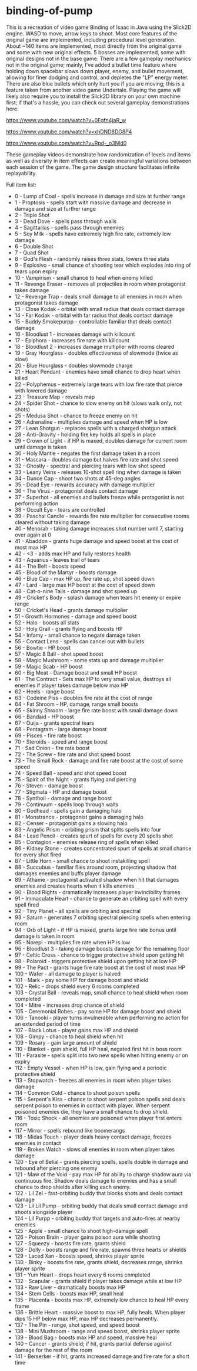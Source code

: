 # binding-of-pump
This is a recreation of video game Binding of Isaac in Java using the Slick2D engine.
WASD to move, arrow keys to shoot.
Most core features of the original game are implemented, including procedural level generation.
About ~140 items are implemented, most directly from the original game and some with new original effects.
5 bosses are implemented, some with original designs not in the base game.
There are a few gameplay mechanics not in the original game; mainly, I've added a bullet time feature where
holding down spacebar slows down player, enemy, and bullet movement, allowing for finer dodging and control, and depletes the "LP" energy meter.
There are also blue bullets which only hurt you if you are moving; this is a feature taken from another video game Undertale.
Playing the game will likely also require you to install the Slick2D library on your own machine first;
if that's a hassle, you can check out several gameplay demonstrations here:

https://www.youtube.com/watch?v=0Fqfn4jaR_w

https://www.youtube.com/watch?v=xhDND8DG8P4

https://www.youtube.com/watch?v=Rpd-_o3Nld0

These gameplay videos demonstrate how randomization of levels and items as well as diversity in item effects can create meaningful variations between each session of the game. The game design structure facilitates infinite replayability.


Full item list:
 * 0 - Lump of Coal - spells increase in damage and size at further range
 * 1 - Proptosis - spells start with massive damage and decrease in damage and size at further range
 * 2 - Triple Shot
 * 3 - Dead Dove - spells pass through walls
 * 4 - Sagittarius - spells pass through enemies
 * 5 - Soy Milk - spells have extremely high fire rate, extremely low damage
 * 6 - Double Shot
 * 7 - Quad Shot
 * 8 - God's Flesh - randomly raises three stats, lowers three stats
 * 9 - Explosivo - small chance of shooting tear which explodes into ring of tears upon expiry
 * 10 - Vampirism - small chance to heal when enemy killed
 * 11 - Revenge Eraser - removes all projectiles in room when protagonist takes damage
 * 12 - Revenge Trap - deals small damage to all enemies in room when protagonist takes damage
 * 13 - Close Kodak - orbital with small radius that deals contact damage
 * 14 - Far Kodak - orbital with far radius that deals contact damage
 * 15 - Buddy Smokepurpp - controllable familiar that deals contact damage
 * 16 - Bloodlust 1 - increases damage with killcount
 * 17 - Epiphora - increases fire rate with killcount
 * 18 - Bloodlust 2 - increases damage multiplier with rooms cleared
 * 19 - Gray Hourglass - doubles effectiveness of slowmode (twice as slow)
 * 20 - Blue Hourglass - doubles slowmode charge
 * 21 - Heart Pendant - enemies have small chance to drop heart when killed
 * 22 - Polyphemus - extremely large tears with low fire rate that pierce with lowered damage
 * 23 - Treasure Map - reveals map
 * 24 - Spider Shot - chance to slow enemy on hit (slows walk only, not shots)
 * 25 - Medusa Shot - chance to freeze enemy on hit
 * 26 - Adrenaline - multiplies damage and speed when HP is low
 * 27 - Lean Shotgun - replaces spells with a charged shotgun attack
 * 28 - Anti-Gravity - holding fire key holds all spells in place
 * 29 - Crown of Light - if HP is maxed, doubles damage for current room until damage is taken
 * 30 - Holy Mantle - negates the first damage taken in a room
 * 31 - Mascara - doubles damage but halves fire rate and shot speed
 * 32 - Ghostly - spectral and piercing tears with low shot speed
 * 33 - Leany Veins - releases 10-shot spell ring when damage is taken
 * 34 - Dunce Cap - shoot two shots at 45-deg angles
 * 35 - Dead Eye - rewards accuracy with damage multiplier
 * 36 - The Virus - protagonist deals contact damage
 * 37 - Superhot - all enemies and bullets freeze while protagonist is not performing action
 * 38 - Occult Eye - tears are controlled
 * 39 - Paschal Candle - rewards fire rate multiplier for consecutive rooms cleared without taking damage
 * 40 - Menorah - taking damage increases shot number until 7, starting over again at 0
 * 41 - Abaddon - grants huge damage and speed boost at the cost of most max HP
 * 42 - <3 - adds max HP and fully restores health
 * 43 - Aquarius - leaves trail of tears
 * 44 - The Belt - boosts speed
 * 45 - Blood of the Martyr - boosts damage
 * 46 - Blue Cap - max HP up, fire rate up, shot speed down
 * 47 - Lard - large max HP boost at the cost of speed down
 * 48 - Cat-o-nine Tails - damage and shot speed up
 * 49 - Cricket's Body - splash damage when tears hit enemy or expire range
 * 50 - Cricket's Head - grants damage multiplier
 * 51 - Growth Hormones - damage and speed boost
 * 52 - Halo - boosts all stats
 * 53 - Holy Grail - grants flying and boosts HP
 * 54 - Infamy - small chance to negate damage taken
 * 55 - Contact Lens - spells can cancel out with bullets
 * 56 - Bowtie - HP boost
 * 57 - Magic 8 Ball - shot speed boost
 * 58 - Magic Mushroom - some stats up and damage multiplier
 * 59 - Magic Scab - HP boost
 * 60 - Big Meat - Damage boost and small HP boost
 * 61 - The Contract - Sets max HP to very small value, destroys all enemies if player takes damage below max HP
 * 62 - Heels - range boost
 * 63 - Codeine Piss - doubles fire rate at the cost of range
 * 64 - Fat Shroom - HP, damage, range small boosts
 * 65 - Skinny Shroom - large fire rate boost with small damage down
 * 66 - Bandaid - HP boost
 * 67 - Ouija - grants spectral tears
 * 68 - Pentagram - large damage boost
 * 69 - Pisces - fire rate boost
 * 70 - Steroids - speed and range boost
 * 71 - Sad Onion - fire rate boost
 * 72 - The Screw - fire rate and shot speed boost
 * 73 - The Small Rock - damage and fire rate boost at the cost of some speed
 * 74 - Speed Ball - speed and shot speed boost
 * 75 - Spirit of the Night - grants flying and piercing
 * 76 - Steven - damage boost
 * 77 - Stigmata - HP and damage boost
 * 78 - Synthoil - damage and range boost
 * 79 - Continuum - spells loop through walls
 * 80 - Godhead - spells gain a damaging halo
 * 81 - Monstrance - protagonist gains a damaging halo
 * 82 - Censer - protagonist gains a slowing halo
 * 83 - Angelic Prism - orbiting prism that splits spells into four
 * 84 - Lead Pencil - creates spurt of spells for every 20 spells shot
 * 85 - Contagion - enemies release ring of spells when killed
 * 86 - Kidney Stone - creates concentrated spurt of spells at small chance for every shot fired
 * 87 - Little Horn - small chance to shoot instakilling spell
 * 88 - Succubus - familiar flies around room, projecting shadow that damages enemies and buffs player damage
 * 89 - Athame - protagonist activated shadow when hit that damages enemies and creates hearts when it kills enemies
 * 90 - Blood Rights - dramatically increases player invincibility frames
 * 91 - Immaculate Heart - chance to generate an orbiting spell with every spell fired
 * 92 - Tiny Planet - all spells are orbiting and spectral
 * 93 - Saturn - generates 7 orbiting spectral piercing spells when entering room
 * 94 - Orb of Light - if HP is maxed, grants large fire rate bonus until damage is taken in room
 * 95 - Norepi - multiplies fire rate when HP is low
 * 96 - Bloodlust 3 - taking damage boosts damage for the remaining floor
 * 97 - Celtic Cross - chance to trigger protective shield upon getting hit
 * 98 - Polaroid - triggers protective shield upon getting hit at low HP
 * 99 - The Pact - grants huge fire rate boost at the cost of most max HP
 * 100 - Wafer - all damage to player is halved
 * 101 - Mark - pay some HP for damage boost and shield
 * 102 - Relic - drops shield every 6 rooms completed
 * 103 - Crystal Ball - reveals map, small chance to heal shield when room completed
 * 104 - Mitre - increases drop chance of shield
 * 105 - Ceremonial Robes - pay some HP for damage boost and shield
 * 106 - Tanooki - player turns invulnerable when performing no action for an extended period of time
 * 107 - Black Lotus - player gains max HP and shield
 * 108 - Gimpy - chance to heal shield when hit
 * 109 - Rosary - gain large amount of shield
 * 110 - Blanket - gain shield, full HP heal, negated first hit in boss room
 * 111 - Parasite - spells split into two new spells when hitting enemy or on expiry
 * 112 - Empty Vessel - when HP is low, gain flying and a periodic protective shield
 * 113 - Stopwatch - freezes all enemies in room when player takes damage
 * 114 - Common Cold - chance to shoot poison spells
 * 115 - Serpent's Kiss - chance to shoot serpent poison spells and deals serpent poison to enemies in contact with player. When serpent poisoned enemies die, they have a small chance to drop shield.
 * 116 - Toxic Shock - all enemies are poisoned when player first enters room
 * 117 - Mirror - spells rebound like boomerangs
 * 118 - Midas Touch - player deals heavy contact damage, freezes enemies in contact
 * 119 - Broken Watch - slows all enemies in room when player takes damage
 * 120 - Eye of Belial - grants piercing spells, spells double in damage and rebound after piercing one enemy
 * 121 - Maw of the Void - pay max HP for ability to charge shadow aura via continuous fire. Shadow deals damage to enemies and has a small chance to drop shields after killing each enemy.
 * 122 - Lil Zel - fast-orbiting buddy that blocks shots and deals contact damage
 * 123 - Lil Lil Pump - orbiting buddy that deals small contact damage and shoots alongside player
 * 124 - Lil Purpp - orbiting buddy that targets and auto-fires at nearby enemies
 * 125 - Apple - small chance to shoot high-damage spell
 * 126 - Poison Brain - player gains poison aura while shooting
 * 127 - Squeezy - boosts fire rate, grants shield
 * 128 - Dolly - boosts range and fire rate, spawns three hearts or shields
 * 129 - Laced Xan - boosts speed, shrinks player sprite
 * 130 - Binky - boosts fire rate, grants shield, decreases range, shrinks player sprite
 * 131 - Yum Heart - drops heart every 6 rooms completed
 * 132 - Scapular - grants shield if player takes damage while at low HP
 * 133 - Raw Liver - dramatically boosts max HP
 * 134 - Stem Cells - boosts max HP, small heal
 * 135 - Placenta - boosts max HP, extremely low chance to heal HP every frame
 * 136 - Brittle Heart - massive boost to max HP, fully heals. When player dips 15 HP below max HP, max HP decreases permanently.
 * 137 - The Pin - range, shot speed, and speed boost
 * 138 - Mini Mushroom - range and speed boost, shrinks player sprite
 * 139 - Blood Bag - boosts max HP and speed, massive heal
 * 140 - Cancer - grants shield; if hit, grants partial defense against damage for the rest of the room
 * 141 - Berserker - if hit, grants increased damage and fire rate for a short time
